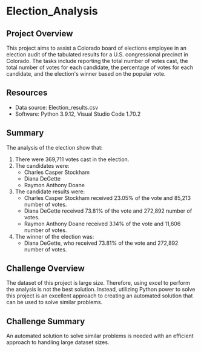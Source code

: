 # Election_Analysis

## Project Overview
This project aims to assist a Colorado board of elections employee in an election audit of the tabulated results for a U.S. congressional precinct in Colorado. The tasks include reporting the total number of votes cast, the total number of votes for each candidate, the percentage of votes for each candidate, and the election's winner based on the popular vote.

## Resources
- Data source: Election_results.csv
- Software: Python 3.9.12, Visual Studio Code 1.70.2

## Summary
The analysis of the election show that:

1. There were 369,711 votes cast in the election.
2. The candidates were:
   - Charles Casper Stockham
   - Diana DeGette
   - Raymon Anthony Doane
3. The candidate results were:
   - Charles Casper Stockham received 23.05% of the vote and 85,213 number of votes. 
   - Diana DeGette received 73.81% of the vote and 272,892 number of votes.
   - Raymon Anthony Doane received 3.14% of the vote and 11,606 number of votes.
4. The winner of the election was:
   - Diana DeGette, who received 73.81% of the vote and 272,892 number of votes.

## Challenge Overview
The dataset of this project is large size. Therefore, using excel to perform the analysis is not the best solution. Instead, utilizing Python power to solve this project is an excellent approach to creating an automated solution that can be used to solve similar problems.

## Challenge Summary
An automated solution to solve similar problems is needed with an efficient approach to handling large dataset sizes. 
